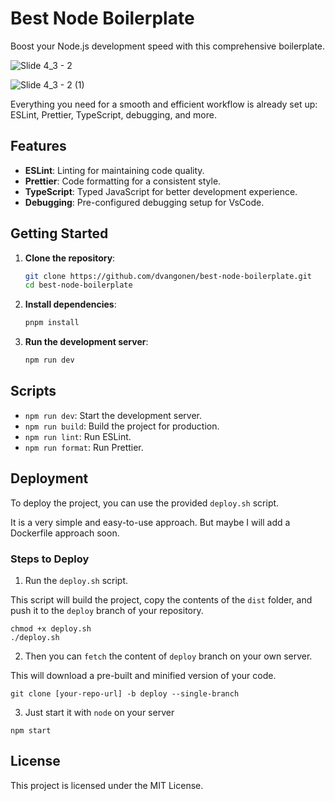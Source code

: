 # Best Node Boilerplate

Boost your Node.js development speed with this comprehensive boilerplate.

![Slide 4_3 - 2](https://github.com/user-attachments/assets/30998cee-906f-4559-8bb3-faedd9ccf56e)

![Slide 4_3 - 2 (1)](https://github.com/user-attachments/assets/a337d3f2-6d2b-4d54-8d0b-1eb718e0c879)

Everything you need for a smooth and efficient workflow is already set up: ESLint, Prettier, TypeScript, debugging, and more.

## Features

- **ESLint**: Linting for maintaining code quality.
- **Prettier**: Code formatting for a consistent style.
- **TypeScript**: Typed JavaScript for better development experience.
- **Debugging**: Pre-configured debugging setup for VsCode.

## Getting Started

1. **Clone the repository**:
	```sh
	git clone https://github.com/dvangonen/best-node-boilerplate.git
	cd best-node-boilerplate
	```

2. **Install dependencies**:
	```sh
	pnpm install
	```

3. **Run the development server**:
	```sh
	npm run dev
	```

## Scripts

- `npm run dev`: Start the development server.
- `npm run build`: Build the project for production.
- `npm run lint`: Run ESLint.
- `npm run format`: Run Prettier.

## Deployment

To deploy the project, you can use the provided `deploy.sh` script.

It is a very simple and easy-to-use approach. But maybe I will add a Dockerfile approach soon.

### Steps to Deploy
1. Run the `deploy.sh` script.

This script will build the project, copy the contents of the `dist` folder, and push it to the `deploy` branch of your repository.

```
chmod +x deploy.sh
./deploy.sh
```


2. Then you can `fetch` the content of `deploy` branch on your own server.

This will download a pre-built and minified version of your code.

```
git clone [your-repo-url] -b deploy --single-branch
```

3. Just start it with `node` on your server

```
npm start
```

## License

This project is licensed under the MIT License.
